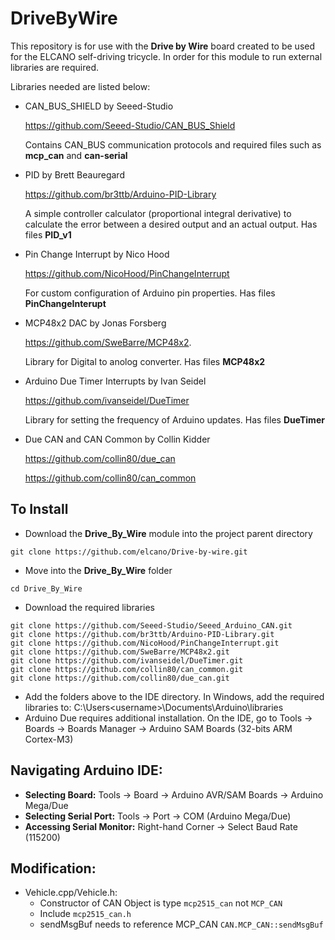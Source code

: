 # DriveByWire

This repository is for use with the **Drive by Wire** board created to be used for the ELCANO self-driving tricycle. In order for this module to run external libraries are required.

Libraries needed are listed below:

* CAN_BUS_SHIELD by Seeed-Studio

    https://github.com/Seeed-Studio/CAN_BUS_Shield

    Contains CAN_BUS communication protocols and required files such as **mcp_can** and **can-serial**

* PID by Brett Beauregard

    https://github.com/br3ttb/Arduino-PID-Library

    A simple controller calculator (proportional integral derivative) to calculate the error between a desired output and an actual output. Has files **PID_v1**

* Pin Change Interrupt by Nico Hood

    https://github.com/NicoHood/PinChangeInterrupt

    For custom configuration of Arduino pin properties. Has files **PinChangeInterupt**

* MCP48x2 DAC by Jonas Forsberg

    https://github.com/SweBarre/MCP48x2.

    Library for Digital to anolog converter. Has files **MCP48x2**

* Arduino Due Timer Interrupts by Ivan Seidel

    https://github.com/ivanseidel/DueTimer

    Library for setting the frequency of Arduino updates. Has files **DueTimer**
    
* Due CAN and CAN Common by Collin Kidder

    https://github.com/collin80/due_can
    
    https://github.com/collin80/can_common


## To Install

* Download the **Drive_By_Wire** module into the project parent directory
```
git clone https://github.com/elcano/Drive-by-wire.git
```
* Move into the **Drive_By_Wire** folder
```
cd Drive_By_Wire
```
* Download the required libraries
```
git clone https://github.com/Seeed-Studio/Seeed_Arduino_CAN.git
git clone https://github.com/br3ttb/Arduino-PID-Library.git
git clone https://github.com/NicoHood/PinChangeInterrupt.git
git clone https://github.com/SweBarre/MCP48x2.git
git clone https://github.com/ivanseidel/DueTimer.git
git clone https://github.com/collin80/can_common.git
git clone https://github.com/collin80/due_can.git
```
* Add the folders above to the IDE directory. In Windows, add the required libraries to: C:\Users\<username>\Documents\Arduino\libraries
* Arduino Due requires additional installation. On the IDE, go to Tools -> Boards -> Boards Manager -> Arduino SAM Boards (32-bits ARM Cortex-M3) 

## Navigating Arduino IDE: 
* **Selecting Board:** Tools -> Board -> Arduino AVR/SAM Boards -> Arduino Mega/Due
* **Selecting Serial Port:** Tools -> Port -> COM (Arduino Mega/Due)
* **Accessing Serial Monitor:** Right-hand Corner -> Select Baud Rate (115200)

## Modification:
* Vehicle.cpp/Vehicle.h: 
  - Constructor of CAN Object is type ```mcp2515_can``` not ```MCP_CAN```
  - Include ```mcp2515_can.h```
  - sendMsgBuf needs to reference MCP_CAN ```CAN.MCP_CAN::sendMsgBuf```
